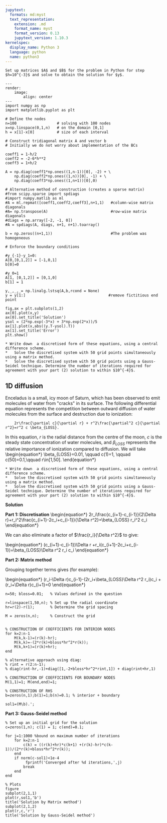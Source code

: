 ```yaml
---
jupytext:
  formats: md:myst
  text_representation:
    extension: .md
    format_name: myst
    format_version: 0.13
    jupytext_version: 1.10.3
kernelspec:
  display_name: Python 3
  language: python
  name: python3
---
```



```{exercise}
Set up matrices $A$ and $B$ for the problem in Python for step $h=10^{-3}$ and solve to obtain the solution for $y$.
```

```{code-cell} ipython3
---
render:
    image:
        align: center
---
import numpy as np
import matplotlib.pyplot as plt

# Define the nodes
n=100                  # solving with 100 nodes
x=np.linspace(0,1,n)   # on the domain [0,1]
h = x[1]-x[0]          # size of each interval

# Construct tridiagonal matrix A and vector b
# Initially we do not worry about implementation of the BCs

coeff1 = 1-h/2
coeff2 = -2-6*h**2
coeff3 = 1+h/2

A = np.diag(coeff1*np.ones((1,n-1))[0], -2) + \
    np.diag(coeff2*np.ones((1,n))[0], -1) + \
    np.diag(coeff3*np.ones((1,n+1))[0],0)

# Alternative method of construction (creates a sparse matrix)
#from scipy.sparse import spdiags
#import numpy.matlib as ml
#A = ml.repmat([coeff1,coeff2,coeff3],n+1,1)   #column-wise matrix diagonals
#A= np.transpose(A)                            #row-wise matrix diagonals
#diags = np.array([-2, -1, 0])
#A = spdiags(A, diags, n+1, n+1).toarray()

b = np.zeros((n+1,1))                          #The problem was homogeneous

# Enforce the boundary conditions

#y_{-1}-y_1=0:
A[0,[0,1,2]] = [-1,0,1]
b[0]=0

#y_0=1
A[1, [0,1,2]] = [0,1,0]
b[1] = 1

y,_,_,_= np.linalg.lstsq(A,b,rcond = None)
y = y[1:]                                     #remove fictitious end point

fig,ax = plt.subplots(1,2)
ax[0].plot(x,y)
ax[0].set_title('Solution')
ysol = (2*np.exp(-3*x) + 3*np.exp(2*x))/5
ax[1].plot(x,abs((y.T-ysol).T))
ax[1].set_title('Error')
plt.show()
```

```{exercise}
* Write down  a discretised form of these equations, using a central difference scheme.
*	Solve the discretised system with 50 grid points simultaneously using a matrix method.
*	Solve the discretised system with 50 grid points using a Gauss-Seidel technique. Determine the number of iterations required for agreement with your part (2) solution to within $10^{-4}$.
```


## 1D diffusion
Enceladus is a small, icy moon of Saturn, which has been observed to emit molecules of water from "cracks" in its surface. The following differential equation represents the competition between outward diffusion of water molecules from the surface and destruction due to ionization:
```{math}
	2r\frac{\partial c}{\partial r} + r^2\frac{\partial^2 c}{\partial r^2}=r^2 c \beta_{LOSS}.
```

In this equation, $r$ is the radial distance from the centre of the moon, $c$ is the steady state concentration of water molecules, and $\beta_{LOSS}$ represents the relative importance of ionization compared to diffusion. We will take
\begin{equation*}
	\beta_{LOSS}=0.01, \qquad c(1)=1, \qquad c(50)=0.1,\qquad r\in[1,50].
\end{equation*}

```{exercise}
* Write down  a discretised form of these equations, using a central difference scheme.
*	Solve the discretised system with 50 grid points simultaneously using a matrix method.
*	Solve the discretised system with 50 grid points using a Gauss-Seidel technique. Determine the number of iterations required for agreement with your part (2) solution to within $10^{-4}$.
```

**Solution**

**Part 1: Discretisation**
\begin{equation*}
2r_i\frac{c_{i+1}-c_{i-1}}{2\Delta r}+r_i^2\frac{c_{i+1}-2c_i+c_{i-1}}{\Delta r^2}=\beta_{LOSS} r_i^2 c_i
\end{equation*}

We can also eliminate a factor of $\frac{r_i}{\Delta r^2}$ to give:

\begin{equation*}
(c_{i+1}-c_{i-1})\Delta r +r_i(c_{i+1}-2c_i+c_{i-1})=\beta_{LOSS}\Delta r^2 r_i c_i
\end{equation*}

**Part 2: Matrix method**

Grouping together terms gives (for example):

\begin{equation*}
(r_i-\Delta r)c_{i-1}-(2r_i+\beta_{LOSS}\Delta r^2 r_i)c_i +(r_i+\Delta r)c_{i+1}=0
\end{equation*}

```{code}
n=50; bloss=0.01;   % Values defined in the question

r=linspace(1,50,n); % Set up the radial coordinate
hr=r(2)-r(1);       % Determine the grid spacing

M = zeros(n,n);     % Construct the grid


% CONSTRUCTION OF COEFFICIENTS FOR INTERIOR NODES
for k=2:n-1
    M(k,k-1)=(r(k)-hr);            
    M(k,k)=-(2*r(k)+bloss*hr^2*r(k));
    M(k,k+1)=(r(k)+hr);
end

% alternative approach using diag:
% rint = r(2:n-1);
% diag(rint-hr,-1)+diag([1,-2+bloss*hr^2*rint,1]) + diag(rint+hr,1)

% CONSTRUCTION OF COEFFICIENTS FOR BOUNDARY NODES
M(1,1)=1; M(end,end)=1;

% CONSTRUCTION OF RHS
b=zeros(n,1);b(1)=1;b(n)=0.1; % interior + boundary

sol1=(M\b).';
```

**Part 3: Gauss-Seidel method**

```{code}
% Set up an initial grid for the solution
c=zeros(1,n); c(1) = 1; c(end)=0.1;

for j=1:1000 %bound on maximum number of iterations
    for k=2:n-1
        c(k) = ((r(k)+hr)*c(k+1) +(r(k)-hr)*c(k-1))/(2*r(k)+bloss*hr^2*r(k));
    end
    if norm(c-sol1)<1e-4
         fprintf('Converged after %d iterations,',j)
        break
    end
end
```

```{code}
% Plots
figure
subplot(2,1,1)
plot(r,sol1,'b')
title('Solution by Matrix method')
subplot(2,1,2)
plot(r,c,'r')
title('Solution by Gauss-Seidel method')
```
